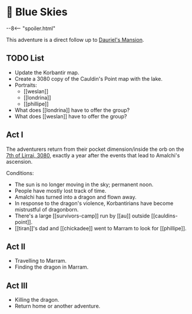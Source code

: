 # 🔐 Blue Skies

--8<-- "spoiler.html"

This adventure is a direct follow up to [Dauriel's Mansion](../dauriels-mansion/index.md).

## TODO List

- Update the Korbantir map.
- Create a 3080 copy of the Cauldin's Point map with the lake.
- Portraits:
  - [[weslan]]
  - [[londrina]]
  - [[phillipe]]
- What does [[londrina]] have to offer the group?
- What does [[weslan]] have to offer the group?

## Act I

The adventurers return from their pocket dimension/inside the orb on the [7th of Lirrai, 3080](../../lore/timeline.md), exactly a year after the events that lead to Amalchi's ascension.

Conditions:

- The sun is no longer moving in the sky; permanent noon.
- People have mostly lost track of time.
- Amalchi has turned into a dragon and flown away.
- In response to the dragon's violence, Korbantirians have become mistrustful of dragonborn.
- There's a large [[survivors-camp]] run by [[au]] outside [[cauldins-point]].
- [[tiran]]'s dad and [[chickadee]] went to Marram to look for [[phillipe]].

## Act II

- Travelling to Marram.
- Finding the dragon in Marram.

## Act III

- Killing the dragon.
- Return home or another adventure.
